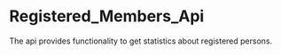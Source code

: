 # Registered_Members_Api

The api provides functionality to get statistics about registered persons. 